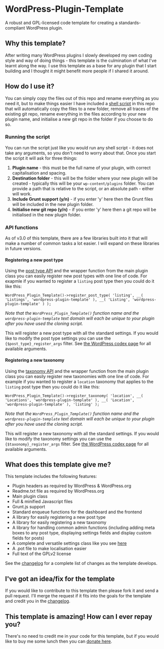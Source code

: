 WordPress-Plugin-Template
=========================

A robust and GPL-licensed code template for creating a standards-compliant WordPress plugin.


## Why this template?

After writing many WordPress plugins I slowly developed my own coding style and way of doing things - this template is the culmination of what I've learnt along the way. I use this template as a base for any plugin that I start building and I thought it might benefit more people if I shared it around.

## How do I use it?

You can simply copy the files out of this repo and rename everything as you need it, but to make things easier I have included a [shell script](https://github.com/hlashbrooke/WordPress-Plugin-Template/blob/master/build-plugin.sh) in this repo that will automatically copy the files to a new folder, remove all traces of the existing git repo, rename everything in the files according to your new plugin name, and initialise a new git repo in the folder if you choose to do so.

### Running the script

You can run the script just like you would run any shell script - it does not take any arguments, so you don't need to worry about that. Once you start the script it will ask for three things:

1. **Plugin name** - this must be the full name of your plugin, with correct capitalisation and spacing.
2. **Destination folder** - this will be the folder where your new plugin will be created - typically this will be your `wp-content/plugins` folder. You can provide a path that is relative to the script, or an absolute path - either will work.
3. **Include Grunt support (y/n)** - if you enter 'y' here then the Grunt files will be included in the new plugin folder.
4. **Initialise new git repo (y/n)** - if you enter 'y' here then a git repo will be initialised in the new plugin folder.

### API functions

As of v3.0 of this template, there are a few libraries built into it that will make a number of common tasks a lot easier. I will expand on these libraries in future versions.

#### Registering a new post type

Using the [post type API](https://github.com/hlashbrooke/WordPress-Plugin-Template/blob/master/includes/lib/class-wordpress-plugin-template-post-type.php) and the wrapper function from the main plugin class you can easily register new post types with one line of code. For exapmle if you wanted to register a `listing` post type then you could do it like this:

`WordPress_Plugin_Template()->register_post_type( 'listing', __( 'Listings', 'wordpress-plugin-template' ), __( 'Listing', 'wordpress-plugin-template' ) );`

*Note that the `WordPress_Plugin_Template()` function name and the `wordpress-plugin-template` text domain will each be unique to your plugin after you have used the cloning script.*

This will register a new post type with all the standard settings. If you would like to modify the post type settings you can use the `{$post_type}_register_args` filter. See [the WordPress codex page](http://codex.wordpress.org/Function_Reference/register_post_type) for all available arguments.

#### Registering a new taxonomy

Using the [taxonomy API](https://github.com/hlashbrooke/WordPress-Plugin-Template/blob/master/includes/lib/class-wordpress-plugin-template-taxonomy.php) and the wrapper function from the main plugin class you can easily register new taxonomies with one line of code. For example if you wanted to register a `location` taxonomy that applies to the `listing` post type then you could do it like this:

`WordPress_Plugin_Template()->register_taxonomy( 'location', __( 'Locations', 'wordpress-plugin-template' ), __( 'Location', 'wordpress-plugin-template' ), 'listing' );`

*Note that the `WordPress_Plugin_Template()` function name and the `wordpress-plugin-template` text domain will each be unique to your plugin after you have used the cloning script.*

This will register a new taxonomy with all the standard settings. If you would like to modify the taxonomy settings you can use the `{$taxonomy}_register_args` filter. See [the WordPress codex page](http://codex.wordpress.org/Function_Reference/register_taxonomy) for all available arguments.

## What does this template give me?

This template includes the following features:

+ Plugin headers as required by WordPress & WordPress.org
+ Readme.txt file as required by WordPress.org
+ Main plugin class
+ Full & minified Javascript files
+ Grunt.js support
+ Standard enqueue functions for the dashboard and the frontend
+ A library for easily registering a new post type
+ A library for easily registering a new taxonomy
+ A library for handling common admin functions (including adding meta boxes to any post type, displaying settings fields and display custom fields for posts)
+ A complete and versatile settings class like you see [here](http://www.hughlashbrooke.com/complete-versatile-options-page-class-wordpress-plugin/)
+ A .pot file to make localisation easier
+ Full text of the GPLv2 license

See the [changelog](https://github.com/hlashbrooke/WordPress-Plugin-Template/blob/master/changelog.txt) for a complete list of changes as the template develops.

## I've got an idea/fix for the template

If you would like to contribute to this template then please fork it and send a pull request. I'll merge the request if it fits into the goals for the template and credit you in the [changelog](https://github.com/hlashbrooke/WordPress-Plugin-Template/blob/master/changelog.txt).

## This template is amazing! How can I ever repay you?

There's no need to credit me in your code for this template, but if you would like to buy me some lunch then you can [donate here](http://www.hughlashbrooke.com/donate).
